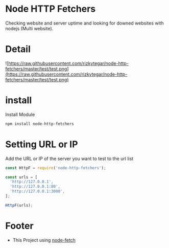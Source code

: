 # Node HTTP Fetchers
Checking website and server uptime and looking for downed websites with nodejs (Multi website).

# Detail
![https://raw.githubusercontent.com/rizkytegar/node-http-fetchers/master/test/test.png](https://raw.githubusercontent.com/rizkytegar/node-http-fetchers/master/test/test.png)
# install
Install Module
```bash
npm install node-http-fetchers
``` 
# Setting URL or IP
Add the URL or IP of the server you want to test to the url list
```js
const HttpF = require('node-http-fetchers');

const urls = [
  'http://127.0.0.1',
  'http://127.0.0.1:80',
  'http://127.0.0.1:3000',
];

HttpF(urls); 
```

# Footer
- This Project using [node-fetch](https://www.npmjs.com/package/node-fetch)

